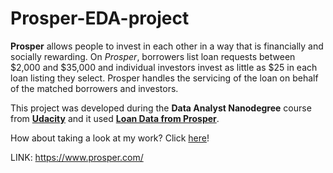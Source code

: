 # Prosper-EDA-project
**Prosper** allows people to invest in each other in a way that is financially and socially rewarding. On *Prosper*, borrowers list loan requests between $2,000 and $35,000 and individual investors invest as little as $25 in each loan listing they select. Prosper handles the servicing of the loan on behalf of the matched borrowers and investors.

This project was developed during the **Data Analyst Nanodegree** course from [**Udacity**](http://udacity.com/) and it used [**Loan Data from Prosper**](https://www.google.com/url?q=https://s3.amazonaws.com/udacity-hosted-downloads/ud651/prosperLoanData.csv&sa=D&ust=1516484404837000&usg=AFQjCNF4ZxodkFyMFqZIWkrXYpjYnzAlFQ).

How about taking a look at my work? Click [here](https://rawgit.com/brunoassisp/Prosper-EDA-project/master/EDA_Project.html)!

LINK: https://www.prosper.com/
